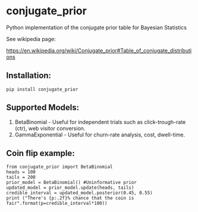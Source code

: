 # conjugate_prior
Python implementation of the conjugate prior table for Bayesian Statistics


See wikipedia page:

https://en.wikipedia.org/wiki/Conjugate_prior#Table_of_conjugate_distributions

## Installation:
`pip install conjugate_prior`

## Supported Models:
  1. BetaBinomial - Useful for independent trials such as click-trough-rate (ctr), web visitor conversion.
  1. GammaExponential - Useful for churn-rate analysis, cost, dwell-time.

## Coin flip example:

    from conjugate_prior import BetaBinomial
    heads = 100
    tails = 200
    prior_model = BetaBinomial() #Uninformative prior
    updated_model = prior_model.update(heads, tails)
    credible_interval = updated_model.posterior(0.45, 0.55)
    print ("There's {p:.2f}% chance that the coin is fair".format(p=credible_interval*100))

